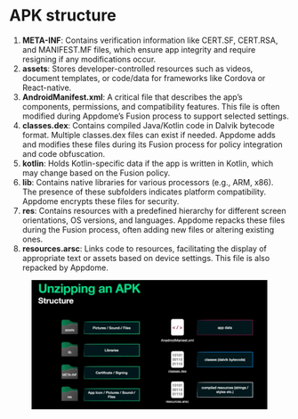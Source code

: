 # APK structure

1. **META-INF**: Contains verification information like CERT.SF, CERT.RSA, and MANIFEST.MF files, which ensure app integrity and require resigning if any modifications occur.
2. **assets**: Stores developer-controlled resources such as videos, document templates, or code/data for frameworks like Cordova or React-native.
3. **AndroidManifest.xml**: A critical file that describes the app’s components, permissions, and compatibility features. This file is often modified during Appdome’s Fusion process to support selected settings.
4. **classes.dex**: Contains compiled Java/Kotlin code in Dalvik bytecode format. Multiple classes.dex files can exist if needed. Appdome adds and modifies these files during its Fusion process for policy integration and code obfuscation.
5. **kotlin**: Holds Kotlin-specific data if the app is written in Kotlin, which may change based on the Fusion policy.
6. **lib**: Contains native libraries for various processors (e.g., ARM, x86). The presence of these subfolders indicates platform compatibility. Appdome encrypts these files for security.
7. **res**: Contains resources with a predefined hierarchy for different screen orientations, OS versions, and languages. Appdome repacks these files during the Fusion process, often adding new files or altering existing ones.
8. **resources.arsc**: Links code to resources, facilitating the display of appropriate text or assets based on device settings. This file is also repacked by Appdome.

<figure><img src="../.gitbook/assets/image (197).png" alt=""><figcaption></figcaption></figure>
